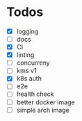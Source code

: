 # Todos
* [x] logging
* [ ] docs
* [x] CI
* [x] linting
* [ ] concurreny
* [ ] kms v1
* [x] k8s auth
* [ ] e2e
* [ ] health check
* [ ] better docker image
* [ ] simple arch image